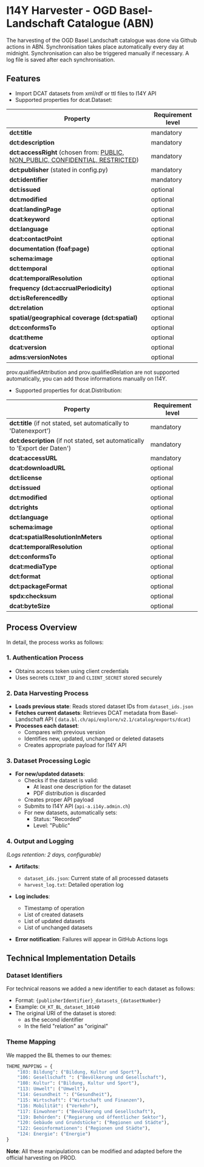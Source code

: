 # I14Y Harvester - OGD Basel-Landschaft Catalogue (ABN)

The harvesting of the OGD Basel Landschaft catalogue was done via Github actions in ABN. Synchronisation takes place automatically every day at midnight. Synchronisation can also be triggered manually if necessary. A log file is saved after each synchronisation.

## Features
- Import DCAT datasets from xml/rdf or ttl files to I14Y API
- Supported properties for dcat.Dataset:
  
| Property | Requirement level | 
| ----| ---- | 
| __dct:title__ | mandatory |
| __dct:description__ | mandatory | 
| __dct:accessRight__ (chosen from:  [PUBLIC, NON_PUBLIC, CONFIDENTIAL, RESTRICTED](http://publications.europa.eu/resource/authority/access-right)) | mandatory | 
| __dct:publisher__ (stated in config.py) | mandatory |
| __dct:identifier__ | mandatory |
| __dct:issued__ | optional |
| __dct:modified__ | optional |
| __dcat:landingPage__ | optional |
| __dcat:keyword__ | optional |
| __dct:language__ | optional |
| __dcat:contactPoint__ | optional |
| __documentation (foaf:page)__ | optional |
| __schema:image__ | optional |
| __dct:temporal__ | optional |
| __dcat:temporalResolution__ | optional |
| __frequency (dct:accrualPeriodicity)__ | optional |
| __dct:isReferencedBy__ | optional |
| __dct:relation__ | optional |
| __spatial/geographical coverage (dct:spatial)__ | optional |
| __dct:conformsTo__ | optional |
| __dcat:theme__ | optional |
| __dcat:version__ | optional |
| __adms:versionNotes__ | optional |


prov.qualifiedAttribution and prov.qualifiedRelation are not supported automatically, you can add those informations manually on I14Y. 

- Supported properties for dcat.Distribution:
  
| Property | Requirement level | 
| ----| ---- | 
| __dct:title__ (if not stated, set automatically to 'Datenexport') | mandatory |
| __dct:description__ (if not stated, set automatically to 'Export der Daten') | mandatory |
| __dcat:accessURL__ | mandatory |
| __dcat:downloadURL__ | optional |
| __dct:license__ |optional |
| __dct:issued__ | optional |
| __dct:modified__ | optional |
| __dct:rights__ | optional |
| __dct:language__ | optional |
| __schema:image__ | optional |
| __dcat:spatialResolutionInMeters__ | optional |
| __dcat:temporalResolution__ | optional | |
| __dct:conformsTo__ | optional |
| __dcat:mediaType__ | optional |
| __dct:format__ | optional |
| __dct:packageFormat__ | optional |
| __spdx:checksum__ | optional |
| __dcat:byteSize__ | optional |

## Process Overview

In detail, the process works as follows:

### 1. Authentication Process
- Obtains access token using client credentials
- Uses secrets `CLIENT_ID` and `CLIENT_SECRET` stored securely

### 2. Data Harvesting Process
- **Loads previous state**: Reads stored dataset IDs from `dataset_ids.json`
- **Fetches current datasets**: Retrieves DCAT metadata from Basel-Landschaft API  ( `data.bl.ch/api/explore/v2.1/catalog/exports/dcat`)
- **Processes each dataset**:
  - Compares with previous version
  - Identifies new, updated, unchanged or deleted datasets
  - Creates appropriate payload for I14Y API  

### 3. Dataset Processing Logic
- **For new/updated datasets**:
  - Checks if the dataset is valid:  
      - At least one description for the dataset  
      - PDF distribution is discarded
  - Creates proper API payload
  - Submits to I14Y API (`api-a.i14y.admin.ch`)
  - For new datasets, automatically sets:  
      - Status: "Recorded"
      -  Level: "Public"  

### 4. Output and Logging
*(Logs retention: 2 days, configurable)*  

- **Artifacts**:  
   - `dataset_ids.json`: Current state of all processed datasets  
   - `harvest_log.txt`: Detailed operation log  

- **Log includes**:  
   - Timestamp of operation  
   - List of created datasets  
   - List of updated datasets  
   - List of unchanged datasets  

- **Error notification**: Failures will appear in GitHub Actions logs  

## Technical Implementation Details

### Dataset Identifiers
For technical reasons we added a new identifier to each dataset as follows:  
- Format: `{publisherIdentifier}_datasets_{datasetNumber}`  
- Example: `CH_KT_BL_dataset_10140`  
- The original URI of the dataset is stored:  
  - as the second identifier  
  - In the field "relation" as "original"  

### Theme Mapping
We mapped the BL themes to our themes:

```python
THEME_MAPPING = {
    "103: Bildung": ("Bildung, Kultur und Sport"),
    "106: Gesellschaft ": ("Bevölkerung und Gesellschaft"),
    "108: Kultur": ("Bildung, Kultur und Sport"),
    "113: Umwelt": ("Umwelt"),
    "114: Gesundheit ": ("Gesundheit"),
    "115: Wirtschaft": ("Wirtschaft und Finanzen"),
    "116: Mobilität": ("Verkehr"),
    "117: Einwohner": ("Bevölkerung und Gesellschaft"),
    "119: Behörden": ("Regierung und öffentlicher Sektor"),
    "120: Gebäude und Grundstücke": ("Regionen und Städte"),
    "122: Geoinformationen": ("Regionen und Städte"),
    "124: Energie": ("Energie")
}
```
**Note**: All these manipulations can be modified and adapted before the official harvesting on PROD.
